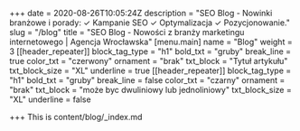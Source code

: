 +++
date = 2020-08-26T10:05:24Z
description = "SEO Blog - Nowinki branżowe i porady: ✓ Kampanie SEO ✓ Optymalizacja  ✓ Pozycjonowanie."
slug = "/blog"
title = "SEO Blog - Nowości z branży marketingu internetowego | Agencja Wrocławska"
[menu.main]
name = "Blog"
weight = 3
[[header_repeater]]
block_tag_type = "h1"
bold_txt = "gruby"
break_line = true
color_txt = "czerwony"
ornament = "brak"
txt_block = "Tytuł artykułu"
txt_block_size = "XL"
underline = true
[[header_repeater]]
block_tag_type = "h1"
bold_txt = "gruby"
break_line = false
color_txt = "czarny"
ornament = "brak"
txt_block = "może byc dwuliniowy lub jednoliniowy"
txt_block_size = "XL"
underline = false

+++
This is content/blog/_index.md